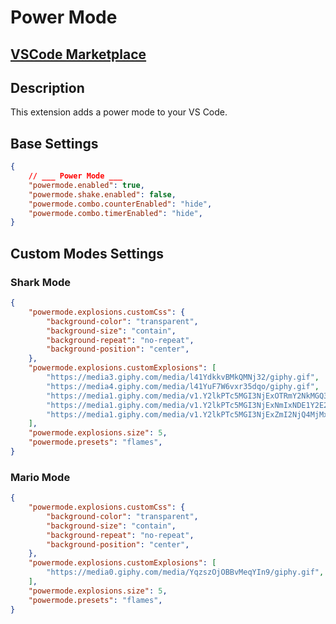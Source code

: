 # Power Mode

## [VSCode Marketplace](https://marketplace.visualstudio.com/items?itemName=hoovercj.vscode-power-mode)


## Description
This extension adds a power mode to your VS Code.

## Base Settings
```json
{
    // ___ Power Mode ___
    "powermode.enabled": true,
    "powermode.shake.enabled": false,
    "powermode.combo.counterEnabled": "hide",
    "powermode.combo.timerEnabled": "hide", 
}
```

## Custom Modes Settings
### Shark Mode
```json
{
    "powermode.explosions.customCss": {
        "background-color": "transparent",
        "background-size": "contain",
        "background-repeat": "no-repeat",
        "background-position": "center",
    },
    "powermode.explosions.customExplosions": [
        "https://media3.giphy.com/media/l41YdkkvBMkQMNj32/giphy.gif",
        "https://media4.giphy.com/media/l41YuF7W6vxr35dqo/giphy.gif",
        "https://media1.giphy.com/media/v1.Y2lkPTc5MGI3NjExOTRmY2NkMGQ3NDc5MDFiZTcyZmJmNWZhMTVjNjYwM2E0ZDY3ODBjNSZjdD1z/xT8qBkgGpnJ8Af0U92/giphy.gif",
        "https://media1.giphy.com/media/v1.Y2lkPTc5MGI3NjExNmIxNDE1Y2E2OGI4YTA0NTBlN2EyYWRiNTBjNmYzYWUwODU1YTRjOCZjdD1z/l41YuleZAqmxPrgFq/giphy.gif",
        "https://media1.giphy.com/media/v1.Y2lkPTc5MGI3NjExZmI2NjQ4MjMxMjM3YjkyNGE2MGMxMjBmNjQ0ZTgzYjQ1ZDQ0MjU1MyZjdD1z/3oEjHVR86eMeXB2eL6/giphy.gif",
    ],
    "powermode.explosions.size": 5,
    "powermode.presets": "flames",
}
```

### Mario Mode
```json
{
    "powermode.explosions.customCss": {
        "background-color": "transparent",
        "background-size": "contain",
        "background-repeat": "no-repeat",
        "background-position": "center",
    },
    "powermode.explosions.customExplosions": [
        "https://media0.giphy.com/media/YqzszOjOBBvMeqYIn9/giphy.gif",
    ],
    "powermode.explosions.size": 5,
    "powermode.presets": "flames",
}
```




